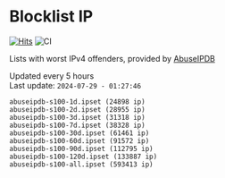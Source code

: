 # Blocklist IP

[![Hits](https://hits.seeyoufarm.com/api/count/incr/badge.svg?url=https%3A%2F%2Fgithub.com%2Fborestad%2Fblocklist-ip%2F&count_bg=%2379C83D&title_bg=%23555555&icon=&icon_color=%23E7E7E7&title=hits&edge_flat=false)](https://hits.seeyoufarm.com)  ![CI](https://img.shields.io/github/workflow/status/borestad/blocklist-ip/CI?style=flat-square)

Lists with worst IPv4 offenders, provided by [AbuseIPDB](https://www.abuseipdb.com/)

<!-- FOOTER-PLACEHOLDER -->
Updated every 5 hours<br>
Last update: `2024-07-29 - 01:27:46`
```
abuseipdb-s100-1d.ipset (24898 ip)
abuseipdb-s100-2d.ipset (28955 ip)
abuseipdb-s100-3d.ipset (31318 ip)
abuseipdb-s100-7d.ipset (38328 ip)
abuseipdb-s100-30d.ipset (61461 ip)
abuseipdb-s100-60d.ipset (91572 ip)
abuseipdb-s100-90d.ipset (112795 ip)
abuseipdb-s100-120d.ipset (133887 ip)
abuseipdb-s100-all.ipset (593413 ip)
```

